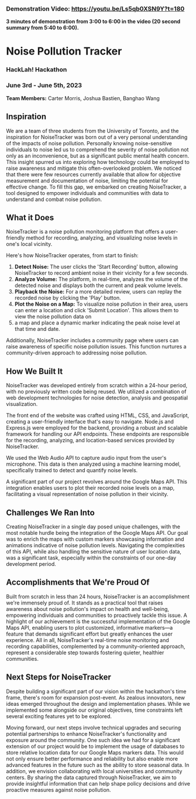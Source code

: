 ### Demonstration Video: https://youtu.be/Ls5qb0XSN9Y?t=180
**3 minutes of demonstration from 3:00 to 6:00 in the video (20 second summary from 5:40 to 6:00).**
#
# Noise Pollution Tracker

### HackLah! Hackathon

### June 3rd - June 5th, 2023

**Team Members:** Carter Morris, Joshua Bastien, Banghao Wang

## Inspiration
We are a team of three students from the University of Toronto, and the inspiration for NoiseTracker was born out of a very personal understanding of the impacts of noise pollution. 
Personally knowing noise-sensitive individuals to noise led us to comprehend the severity of noise pollution not only as an inconvenience, but as a significant
public mental health concern. This insight spurred us into exploring how technology could be employed to raise awareness and mitigate this often-overlooked problem. We noticed that there
were few resources currently available that allow for objective measurement and documentation of noise, limiting the potential for effective change. To fill this gap, we embarked on creating
NoiseTracker, a tool designed to empower individuals and communities with data to understand and combat noise pollution.

## What it Does
NoiseTracker is a noise pollution monitoring platform that offers a user-friendly method for recording, analyzing, and visualizing noise levels in one's local vicinity.

Here's how NoiseTracker operates, from start to finish:

1. **Detect Noise:** The user clicks the 'Start Recording' button, allowing NoiseTracker to record ambient noise in their vicinity for a few seconds.
2. **Analyze Volume:** The platform, in real-time, analyzes the volume of the detected noise and displays both the current and peak volume levels.
3. **Playback the Noise:** For a more detailed review, users can replay the recorded noise by clicking the 'Play' button.
4. **Plot the Noise on a Map:** To visualize noise pollution in their area, users can enter a location and click 'Submit Location'. This allows them to view the noise pollution data on
5.  a map and place a dynamic marker indicating the peak noise level at that time and date.

Additionally, NoiseTracker includes a community page where users can raise awareness of specific noise pollution issues. This function nurtures a community-driven approach to addressing noise pollution.

## How We Built It
NoiseTracker was developed entirely from scratch within a 24-hour period, with no previously written code being reused. We utilized a combination of web development technologies for noise
detection, analysis and geospatial visualization.

The front end of the website was crafted using HTML, CSS, and JavaScript, creating a user-friendly interface that's easy to navigate. Node.js and Express.js were employed for the backend,
providing a robust and scalable framework for handling our API endpoints. These endpoints are responsible for the recording, analyzing, and location-based services provided by NoiseTracker.

We used the Web Audio API to capture audio input from the user's microphone. This data is then analyzed using a machine learning model, specifically trained to detect and quantify noise levels.

A significant part of our project revolves around the Google Maps API. This integration enables users to plot their recorded noise levels on a map, facilitating a visual representation of noise pollution in their vicinity.

## Challenges We Ran Into
Creating NoiseTracker in a single day posed unique challenges, with the most notable hurdle being the integration of the Google Maps API. Our goal was to enrich the maps with custom markers showcasing
information and animations indicative of noise pollution levels. Navigating the complexities of this API, while also handling the sensitive nature of user location data, was a significant task, especially
within the constraints of our one-day development period.

## Accomplishments that We're Proud Of
Built from scratch in less than 24 hours, NoiseTracker is an accomplishment we're immensely proud of. It stands as a practical tool that raises awareness about noise pollution's impact on health and well-being,
empowering individuals and communities to proactively tackle this issue. A highlight of our achievement is the successful implementation of the Google Maps API, enabling users to plot customized, informative
markers—a feature that demands significant effort but greatly enhances the user experience. All in all, NoiseTracker's real-time noise monitoring and recording capabilities, complemented by a community-oriented approach,
represent a considerable step towards fostering quieter, healthier communities.

## Next Steps for NoiseTracker
Despite building a significant part of our vision within the hackathon's time frame, there's room for expansion post-event. As zealous innovators, new ideas emerged throughout the design and implementation
phases. While we implemented some alongside our original objectives, time constraints left several exciting features yet to be explored.

Moving forward, our next steps involve technical upgrades and securing potential partnerships to enhance NoiseTracker's functionality and exposure around the community. One such idea we had for a significant
extension of our project would be to implement the usage of databases to store relative location data for our Google Maps markers data. This would not only ensure better performance and reliability but also
enable more advanced features in the future such as the ability to store seasonal data. In addition, we envision collaborating with local universities and community centers. By sharing the data captured through
NoiseTracker, we aim to provide insightful information that can help shape policy decisions and drive proactive measures against noise pollution.

